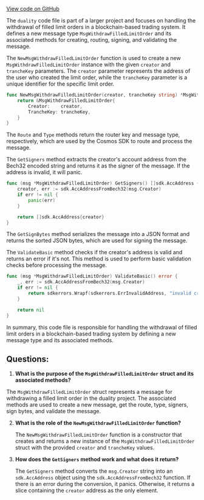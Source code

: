 [View code on GitHub](https://github.com/duality-labs/duality/types/message_withdrawl_filled_limit_order.go)

The `duality` code file is part of a larger project and focuses on handling the withdrawal of filled limit orders in a blockchain-based trading system. It defines a new message type `MsgWithdrawFilledLimitOrder` and its associated methods for creating, routing, signing, and validating the message.

The `NewMsgWithdrawFilledLimitOrder` function is used to create a new `MsgWithdrawFilledLimitOrder` instance with the given `creator` and `trancheKey` parameters. The `creator` parameter represents the address of the user who created the limit order, while the `trancheKey` parameter is a unique identifier for the specific limit order.

```go
func NewMsgWithdrawFilledLimitOrder(creator, trancheKey string) *MsgWithdrawFilledLimitOrder {
	return &MsgWithdrawFilledLimitOrder{
		Creator:    creator,
		TrancheKey: trancheKey,
	}
}
```

The `Route` and `Type` methods return the router key and message type, respectively, which are used by the Cosmos SDK to route and process the message.

The `GetSigners` method extracts the creator's account address from the Bech32 encoded string and returns it as the signer of the message. If the address is invalid, it will panic.

```go
func (msg *MsgWithdrawFilledLimitOrder) GetSigners() []sdk.AccAddress {
	creator, err := sdk.AccAddressFromBech32(msg.Creator)
	if err != nil {
		panic(err)
	}

	return []sdk.AccAddress{creator}
}
```

The `GetSignBytes` method serializes the message into a JSON format and returns the sorted JSON bytes, which are used for signing the message.

The `ValidateBasic` method checks if the creator's address is valid and returns an error if it's not. This method is used to perform basic validation checks before processing the message.

```go
func (msg *MsgWithdrawFilledLimitOrder) ValidateBasic() error {
	_, err := sdk.AccAddressFromBech32(msg.Creator)
	if err != nil {
		return sdkerrors.Wrapf(sdkerrors.ErrInvalidAddress, "invalid creator address (%s)", err)
	}

	return nil
}
```

In summary, this code file is responsible for handling the withdrawal of filled limit orders in a blockchain-based trading system by defining a new message type and its associated methods.
## Questions: 
 1. **What is the purpose of the `MsgWithdrawFilledLimitOrder` struct and its associated methods?**

   The `MsgWithdrawFilledLimitOrder` struct represents a message for withdrawing a filled limit order in the duality project. The associated methods are used to create a new message, get the route, type, signers, sign bytes, and validate the message.

2. **What is the role of the `NewMsgWithdrawFilledLimitOrder` function?**

   The `NewMsgWithdrawFilledLimitOrder` function is a constructor that creates and returns a new instance of the `MsgWithdrawFilledLimitOrder` struct with the provided `creator` and `trancheKey` values.

3. **How does the `GetSigners` method work and what does it return?**

   The `GetSigners` method converts the `msg.Creator` string into an `sdk.AccAddress` object using the `sdk.AccAddressFromBech32` function. If there is an error during the conversion, it panics. Otherwise, it returns a slice containing the `creator` address as the only element.